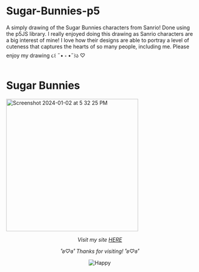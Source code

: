 # Sugar-Bunnies-p5
A simply drawing of the Sugar Bunnies characters from Sanrio! Done using the p5JS library. I really enjoyed doing this drawing as Sanrio characters are a big interest of mine! I love how their designs are able to portray a level of cuteness that captures the hearts of so many people, including me. Please enjoy my drawing ૮꒰ ˶• ༝ •˶꒱ა ♡

# Sugar Bunnies
<img width="355" alt="Screenshot 2024-01-02 at 5 32 25 PM" src="https://github.com/saharbueno/Sugar-Bunnies-p5/assets/69322388/6e73016e-4b7e-4097-a017-b916de7e1d96">

<p align="center">
  <i>Visit my site <a href="https://i6.cims.nyu.edu/~sb8249/interactive/assignment01/index.html">HERE</a></i>
</p>

<p align="center">
  <i>˚ʚ♡ɞ˚ Thanks for visiting! ˚ʚ♡ɞ˚</i>
</p>

<p align="center">
  <img src="https://64.media.tumblr.com/af92d08e4b1d6b1299f07bb56cbcdabc/tumblr_nahffyXzlB1tgtx3jo1_1280.gifv" alt="Happy">
</p>


